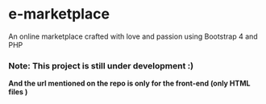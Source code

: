 # e-marketplace
An online marketplace crafted with love and passion using Bootstrap 4 and PHP
### Note: This project is still under development :)
**And the url mentioned on the repo is only for the front-end (only HTML files )** 